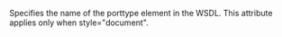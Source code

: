 Specifies the name of the porttype element in the WSDL.
This attribute applies only when style="document".
